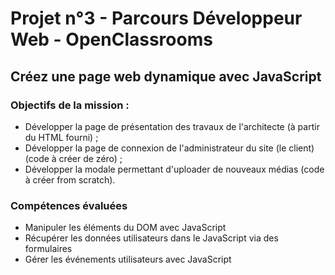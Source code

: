 # Projet n°3 - Parcours Développeur Web - OpenClassrooms
## Créez une page web dynamique avec JavaScript

### Objectifs de la mission :
* Développer la page de présentation des travaux de l'architecte (à partir du HTML fourni) ;
* Développer la page de connexion de l'administrateur du site (le client) (code à créer de zéro) ;
* Développer la modale permettant d'uploader de nouveaux médias (code à créer from scratch).

### Compétences évaluées
* Manipuler les éléments du DOM avec JavaScript
* Récupérer les données utilisateurs dans le JavaScript via des formulaires
* Gérer les événements utilisateurs avec JavaScript
